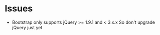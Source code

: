 
# Issues

* Bootstrap only supports jQuery >= 1.9.1 and < 3.x.x
  So don't upgrade jQuery just yet
